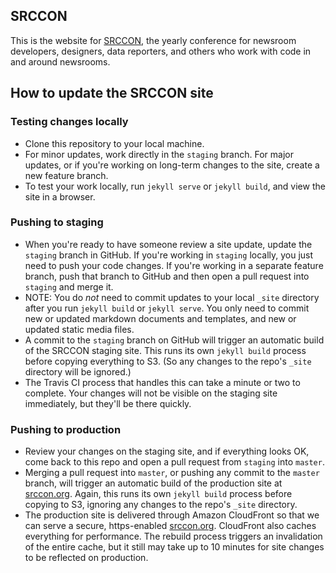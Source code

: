 ## SRCCON

This is the website for [SRCCON](http://www.srccon.org), the yearly conference for newsroom developers, designers, data reporters, and others who work with code in and around newsrooms.

## How to update the SRCCON site
### Testing changes locally
* Clone this repository to your local machine.
* For minor updates, work directly in the `staging` branch. For major updates, or if you're working on long-term changes to the site, create a new feature branch.
* To test your work locally, run `jekyll serve` or `jekyll build`, and view the site in a browser.

### Pushing to staging
* When you're ready to have someone review a site update, update the `staging` branch in GitHub. If you're working in `staging` locally, you just need to push your code changes. If you're working in a separate feature branch, push that branch to GitHub and then open a pull request into `staging` and merge it.
* NOTE: You do _not_ need to commit updates to your local `_site` directory after you run `jekyll build` or `jekyll serve`. You only need to commit new or updated markdown documents and templates, and new or updated static media files.
* A commit to the `staging` branch on GitHub will trigger an automatic build of the SRCCON staging site. This runs its own `jekyll build` process before copying everything to S3. (So any changes to the repo's `_site` directory will be ignored.)
* The Travis CI process that handles this can take a minute or two to complete. Your changes will not be visible on the staging site immediately, but they'll be there quickly.

### Pushing to production
* Review your changes on the staging site, and if everything looks OK, come back to this repo and open a pull request from `staging` into `master`.
* Merging a pull request into `master`, or pushing any commit to the `master` branch, will trigger an automatic build of the production site at [srccon.org](https://srccon.org). Again, this runs its own `jekyll build` process before copying to S3, ignoring any changes to the repo's `_site` directory.
* The production site is delivered through Amazon CloudFront so that we can serve a secure, https-enabled [srccon.org](https://srccon.org). CloudFront also caches everything for performance. The rebuild process triggers an invalidation of the entire cache, but it still may take up to 10 minutes for site changes to be reflected on production.